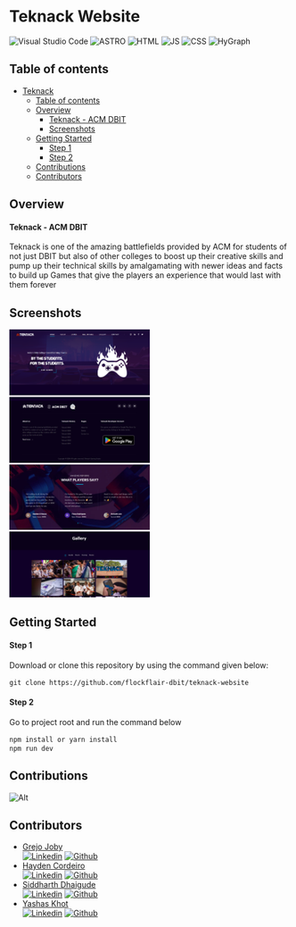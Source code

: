 
# Teknack Website

![Visual Studio Code](https://img.shields.io/badge/Visual%20Studio%20Code-0078d7.svg?style=for-the-badge&logo=visual-studio-code&logoColor=white)
![ASTRO](https://img.shields.io/badge/ASTRO-000000?style=for-the-badge&logo=astro&logoColor=white)
![HTML](https://img.shields.io/badge/HTML-239120?style=for-the-badge&logo=html5&logoColor=white)
![JS](https://img.shields.io/badge/JavaScript-F7DF1E?style=for-the-badge&logo=javascript&logoColor=black)
![CSS](https://img.shields.io/badge/CSS-239120?&style=for-the-badge&logo=css3&logoColor=white)
![HyGraph](https://img.shields.io/badge/HyGRAPH-000000?&style=for-the-badge&logo=graphql3&logoColor=white)

## Table of contents

- [Teknack](#teknack-website)
  - [Table of contents](#table-of-contents)
  - [Overview](#overview)
      - [Teknack - ACM DBIT](#teknack---acm-dbit)
    - [Screenshots](#screenshots)
  - [Getting Started  ](#getting-started--)
      - [Step 1](#step-1)
      - [Step 2](#step-2)
  - [Contributions ](#contributions-)
  - [Contributors ](#contributors-)

## Overview

#### Teknack - ACM DBIT

Teknack is one of the amazing battlefields provided by ACM for students of not just DBIT but also of other colleges to boost up their creative skills and pump up their technical skills by amalgamating with newer ideas and facts to build up Games that give the players an experience that would last with them forever

## Screenshots

<img src="./screenshots/1.png" width="50%" /> <br>
<img src="./screenshots/3.png" width="50%" />
<img src="./screenshots/4.png" width="50%"/> <img src="./screenshots/5.png" width="50%" />

## Getting Started  <a id="gettingstarted"></a>

#### Step 1

Download or clone this repository by using the command given below:

```
git clone https://github.com/flockflair-dbit/teknack-website
```

#### Step 2

Go to project root and run the command below

```
npm install or yarn install
npm run dev
```

## Contributions <a id="contributions"></a>

![Alt](https://repobeats.axiom.co/api/embed/ce447f0dd070576b5efcc495df1457f692fcdf7e.svg "Repobeats analytics image")

## Contributors <a id="contributors"></a>
  - [Grejo Joby](https://grejo.in/)<br> 
  [![Linkedin](https://img.shields.io/badge/LinkedIn-0077B5?style=for-the-badge&logo=linkedin&logoColor=white)](https://www.linkedin.com/in/grejojoby)
  [![Github](https://img.shields.io/badge/GitHub-100000?style=for-the-badge&logo=github&logoColor=white)](https://github.com/grejojoby)
  - [Hayden Cordeiro](https://hayden.co.in/)<br>
  [![Linkedin](https://img.shields.io/badge/LinkedIn-0077B5?style=for-the-badge&logo=linkedin&logoColor=white)](https://www.linkedin.com/in/haydencordeiro/)
  [![Github](https://img.shields.io/badge/GitHub-100000?style=for-the-badge&logo=github&logoColor=white)](https://github.com/haydencordeiro)
  - [Siddharth Dhaigude](https://github.com/sd8capricon)<br>
  [![Linkedin](https://img.shields.io/badge/LinkedIn-0077B5?style=for-the-badge&logo=linkedin&logoColor=white)](https://www.linkedin.com/in/sdhaigude)
  [![Github](https://img.shields.io/badge/GitHub-100000?style=for-the-badge&logo=github&logoColor=white)](https://github.com/sd8capricon)
  - [Yashas Khot](https://github.com/yashaskhot)<br>
  [![Linkedin](https://img.shields.io/badge/LinkedIn-0077B5?style=for-the-badge&logo=linkedin&logoColor=white)](https://www.linkedin.com/in/yashaskhot)
  [![Github](https://img.shields.io/badge/GitHub-100000?style=for-the-badge&logo=github&logoColor=white)](https://github.com/yashaskhot)

